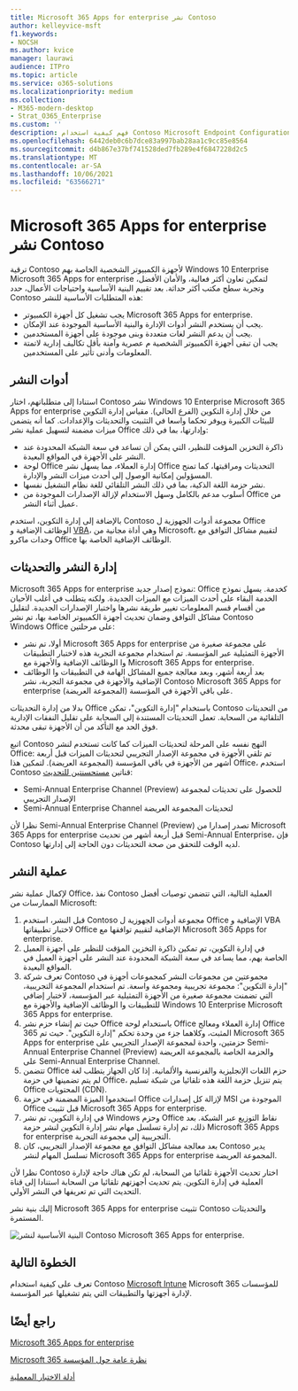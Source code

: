 ```yaml
---
title: Microsoft 365 Apps for enterprise نشر Contoso
author: kelleyvice-msft
f1.keywords:
- NOCSH
ms.author: kvice
manager: laurawi
audience: ITPro
ms.topic: article
ms.service: o365-solutions
ms.localizationpriority: medium
ms.collection:
- M365-modern-desktop
- Strat_O365_Enterprise
ms.custom: ''
description: فهم كيفية استخدام Contoso Microsoft Endpoint Configuration Manager لنشر Microsoft 365 Apps for enterprise.
ms.openlocfilehash: 6442deb0c6b7dce83a997bab28aa1c9cc85e8564
ms.sourcegitcommit: d4b867e37bf741528ded7fb289e4f6847228d2c5
ms.translationtype: MT
ms.contentlocale: ar-SA
ms.lasthandoff: 10/06/2021
ms.locfileid: "63566271"
---
```

# <a name="microsoft-365-apps-for-enterprise-deployment-for-contoso"></a>Microsoft 365 Apps for enterprise نشر Contoso

ترقية Contoso لأجهزة الكمبيوتر الشخصية الخاصة بهم Windows 10 Enterprise Microsoft 365 Apps for enterprise لتمكين تعاون أكثر فعالية، والأمان الأفضل، وتجربة سطح مكتب أكثر حداثة. بعد تقييم البنية الأساسية واحتياجات الأعمال، حدد Contoso هذه المتطلبات الأساسية للنشر:

- يجب تشغيل كل أجهزة الكمبيوتر Microsoft 365 Apps for enterprise.
- يجب أن يستخدم النشر أدوات الإدارة والبنية الأساسية الموجودة عند الإمكان.
- يجب أن يدعم النشر لغات متعددة وبنى موجودة على أجهزة المستخدمين.
- يجب أن تبقى أجهزة الكمبيوتر الشخصية م عصرية وآمنة بأقل تكاليف إدارية لاتمتة المعلومات وأدنى تأثير على المستخدمين.

## <a name="deployment-tools"></a>أدوات النشر

استنادا إلى متطلباتهم، اختار Contoso نشر Windows 10 Enterprise Microsoft 365 Apps for enterprise من خلال إدارة التكوين (الفرع الحالي). مقياس إدارة التكوين للبيئات الكبيرة ويوفر تحكما واسعا في التثبيت والتحديثات والإعدادات. كما أنه يتضمن ميزات مضمنة لتسهيل عملية نشر Office وإدارتها، بما في ذلك:

- ذاكرة التخزين المؤقت للنظير، التي يمكن أن تساعد في سعة الشبكة المحدودة عند النشر على الأجهزة في المواقع البعيدة.
- لوحة Office إدارة العملاء، مما يسهل نشر Office التحديثات ومراقبتها، كما تمنح المسؤولين إمكانية الوصول إلى أحدث ميزات النشر والإدارة.
- نشر حزمة اللغة الذكية، بما في ذلك النشر التلقائي للغة نظام التشغيل نفسها.
- أسلوب مدعم بالكامل وسهل الاستخدام لإزالة الإصدارات الموجودة من Office من عميل أثناء النشر.

بالإضافة إلى إدارة التكوين، استخدم Contoso مجموعة أدوات الجهوزية ل Office الوظائف الإضافية و [VBA](/deployoffice/readiness-toolkit-application-compatibility-microsoft-365-apps)، وهي أداة مجانية من Microsoft، لتقييم مشاكل التوافق مع وحدات ماكرو Office الوظائف الإضافية الخاصة بها.

## <a name="managing-deployment-and-updates"></a>إدارة النشر والتحديثات

Microsoft 365 Apps for enterprise نموذج إصدار جديد: Office كخدمة. يسهل نموذج الخدمة البقاء على أحدث الميزات مع الميزات الجديدة. ولكنه يتطلب في أغلب الأحيان من أقسام قسم المعلومات تغيير طريقة نشرها واختبار الإصدارات الجديدة. لتقليل مشاكل التوافق وضمان تحديث أجهزة الكمبيوتر الخاصة بها، تم نشر Contoso Windows Office على مرحلتين:

- أولا، تم نشر Microsoft 365 Apps for enterprise على مجموعة صغيرة من الأجهزة التمثيلية عبر المؤسسة. تم استخدام مجموعة التجربة هذه لاختبار التطبيقات وا الوظائف الإضافية والأجهزة مع Microsoft 365 Apps for enterprise.
- بعد أربعة أشهر، وبعد معالجة جميع المشاكل الهامة في التطبيقات وا الوظائف الإضافية والأجهزة في مجموعة التجربة، نشر Contoso Microsoft 365 Apps for enterprise على باقي الأجهزة في المؤسسة (المجموعة العريضة).

بدلا من إدارة التحديثات Office باستخدام "إدارة التكوين"، تمكن Contoso من التحديثات التلقائية من السحابة. تعمل التحديثات المستندة إلى السحابة على تقليل النفقات الإدارية فوق الحد مع التأكد من أن الأجهزة تبقى محدثة.

اتبع Contoso النهج نفسه على المرحلة لتحديثات الميزات كما كانت تستخدم لنشر Office: تم تلقي الأجهزة في مجموعة الإصدار التجريبي لتحديثات الميزات قبل أربعة أشهر من الأجهزة في باقي المؤسسة (المجموعة العريضة). لتمكين هذا Office، استخدم Contoso قناتين [مستحسنتين للتحديث](/DeployOffice/overview-update-channels):

- Semi-Annual Enterprise Channel (Preview) للحصول على تحديثات لمجموعة الإصدار التجريبي
- Semi-Annual Enterprise Channel لتحديثات المجموعة العريضة

نظرا لأن Semi-Annual Enterprise Channel (Preview) تصدر إصدارا من Microsoft 365 Apps for enterprise قبل أربعة أشهر من تحديث Semi-Annual Enterprise، فإن Contoso لديه الوقت للتحقق من صحة التحديثات دون الحاجة إلى إدارتها.

## <a name="deployment-process"></a>عملية النشر

لإكمال عملية نشر Office، نفذ Contoso العملية التالية، التي تتضمن توصيات أفضل الممارسات من Microsoft:

1. قبل النشر، استخدم Contoso مجموعة أدوات الجهوزية ل Office الإضافية و VBA لاختبار تطبيقاتها Office الإضافية لتقييم توافقها مع Microsoft 365 Apps for enterprise.
1. في إدارة التكوين، تم تمكين ذاكرة التخزين المؤقت للنظير على أجهزة العميل الخاصة بهم، مما يساعد في سعة الشبكة المحدودة عند النشر على أجهزة العميل في المواقع البعيدة. 
1. تعرف شركة Contoso مجموعتين من مجموعات النشر كمجموعات أجهزة في "إدارة التكوين": مجموعة تجريبية ومجموعة واسعة. تم استخدام المجموعة التجريبية، التي تضمنت مجموعة صغيرة من الأجهزة التمثيلية عبر المؤسسة، لاختبار إضافي للتطبيقات وا الوظائف الإضافية والأجهزة مع Windows 10 Enterprise Microsoft 365 Apps for enterprise.
1. حيث تم إنشاء حزم نشر Office باستخدام لوحة Office إدارة العملاء ومعالج Office 365 المثبت، وكلاهما جزء من وحدة تحكم "إدارة التكوين". حيث تم Microsoft 365 Apps for enterprise حزمتين، واحدة لمجموعة الإصدار التجريبي على Semi-Annual Enterprise Channel (Preview) والحزمة الخاصة بالمجموعة العريضة على Semi-Annual Enterprise Channel.
2. تتضمن Office حزم اللغات الإنجليزية والفرنسية والألمانية. إذا كان الجهاز يتطلب لغة لم يتم تضمينها في حزمة Office، يتم تنزيل حزمة اللغة هذه تلقائيا من شبكة تسليم Office المحتويات (CDN).
3. استخدموا الميزة المضمنة في حزمة Office لإزالة كل إصدارات MSI الموجودة من Office قبل تثبيت Microsoft 365 Apps for enterprise.
4. في إدارة التكوين، تم نشر Windows وحزم Office نقاط التوزيع عبر الشبكة. بعد ذلك، تم إدارة تسلسل مهام نشر إدارة التكوين لنشر حزمة Microsoft 365 Apps for enterprise التجريبية إلى مجموعة التجربة.
5. بعد معالجة مشاكل التوافق مع مجموعة الإصدار التجريبي، كان Contoso يدير تسلسل المهام لنشر Microsoft 365 Apps for enterprise المجموعة العريضة.

نظرا لأن Contoso اختار تحديث الأجهزة تلقائيا من السحابة، لم تكن هناك حاجة لإدارة العملية في إدارة التكوين. يتم تحديث أجهزتهم تلقائيا من السحابة استنادا إلى قناة التحديث التي تم تعريفها في النشر الأولي.

إليك بنية نشر Microsoft 365 Apps for enterprise تثبيت Contoso والتحديثات المستمرة.

![البنية الأساسية لنشر Contoso Microsoft 365 Apps for enterprise.](../media/contoso-o365pp/contoso-o365pp-fig1.png)
 
## <a name="next-step"></a>الخطوة التالية

تعرف على كيفية استخدام Contoso [Microsoft Intune](contoso-mdm.md) Microsoft 365 للمؤسسات لإدارة أجهزتها والتطبيقات التي يتم تشغيلها عبر المؤسسة.

## <a name="see-also"></a>راجع أيضًا

[Microsoft 365 Apps for enterprise](/deployoffice/deployment-guide-microsoft-365-apps)

[Microsoft 365 نظرة عامة حول المؤسسة](microsoft-365-overview.md)

[أدلة الاختبار المعملية](m365-enterprise-test-lab-guides.md)